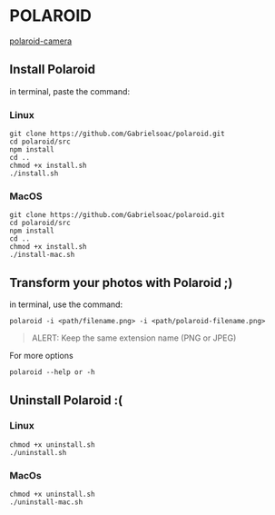 # POLAROID

[polaroid-camera](./polaroid-image.jpg)

## Install Polaroid

in terminal, paste the command:

### Linux
```
git clone https://github.com/Gabrielsoac/polaroid.git
cd polaroid/src
npm install
cd ..
chmod +x install.sh
./install.sh
```

### MacOS
```
git clone https://github.com/Gabrielsoac/polaroid.git
cd polaroid/src
npm install
cd ..
chmod +x install.sh
./install-mac.sh
```

## Transform your photos with Polaroid ;)

in terminal, use the command:

```
polaroid -i <path/filename.png> -i <path/polaroid-filename.png>
```

> ALERT: Keep the same extension name (PNG or JPEG)

For more options
```
polaroid --help or -h
```

## Uninstall Polaroid :(

### Linux
```
chmod +x uninstall.sh
./uninstall.sh
```

### MacOs
```
chmod +x uninstall.sh
./uninstall-mac.sh
```